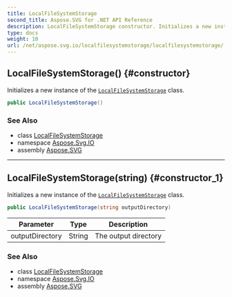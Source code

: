 ```yaml
---
title: LocalFileSystemStorage
second_title: Aspose.SVG for .NET API Reference
description: LocalFileSystemStorage constructor. Initializes a new instance of the LocalFileSystemStorage class
type: docs
weight: 10
url: /net/aspose.svg.io/localfilesystemstorage/localfilesystemstorage/
---
```

## LocalFileSystemStorage() {#constructor}

Initializes a new instance of the [`LocalFileSystemStorage`](../) class.

```csharp
public LocalFileSystemStorage()
```

### See Also

* class [LocalFileSystemStorage](../)
* namespace [Aspose.Svg.IO](../../localfilesystemstorage/)
* assembly [Aspose.SVG](../../../)

---

## LocalFileSystemStorage(string) {#constructor_1}

Initializes a new instance of the [`LocalFileSystemStorage`](../) class.

```csharp
public LocalFileSystemStorage(string outputDirectory)
```

| Parameter | Type | Description |
| --- | --- | --- |
| outputDirectory | String | The output directory |

### See Also

* class [LocalFileSystemStorage](../)
* namespace [Aspose.Svg.IO](../../localfilesystemstorage/)
* assembly [Aspose.SVG](../../../)
